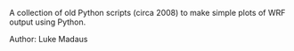 A collection of old Python scripts (circa 2008) to make simple plots of WRF output using Python.

Author: Luke Madaus

